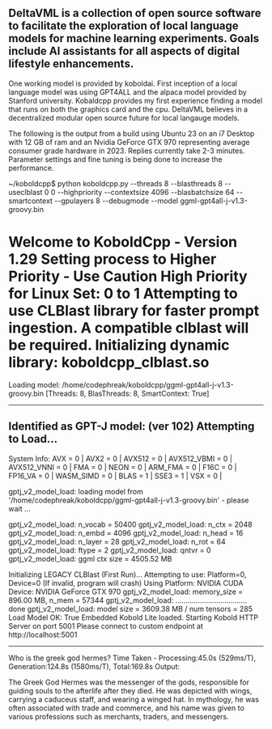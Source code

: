 ## DeltaVML is a collection of open source software to facilitate the exploration of local language models for machine learning experiments. Goals include AI assistants for all aspects of digital lifestyle enhancements.
One working model is provided by koboldai. First inception of a local language model was using GPT4ALL and the alpaca model provided by Stanford university. Kobaldcpp provides my first experience finding a model that runs on both the graphics card and the cpu. DeltaVML believes in a decentralized modular open source future for local langauge models.

The following is the output from a build using Ubuntu 23 on an i7 Desktop with 12 GB of ram and an Nvidia GeForce GTX 970 representing average consumer grade hardware in 2023. Replies currently take 2-3 minutes. Parameter settings and fine tuning
is being done to increase the performance.


~/koboldcpp$ python koboldcpp.py --threads 8 --blasthreads 8 --useclblast 0 0 --highpriority --contextsize 4096 --blasbatchsize 64 --smartcontext --gpulayers 8 --debugmode --model ggml-gpt4all-j-v1.3-groovy.bin


Welcome to KoboldCpp - Version 1.29
Setting process to Higher Priority - Use Caution
High Priority for Linux Set: 0 to 1
Attempting to use CLBlast library for faster prompt ingestion. A compatible clblast will be required.
Initializing dynamic library: koboldcpp_clblast.so
==========
Loading model: /home/codephreak/koboldcpp/ggml-gpt4all-j-v1.3-groovy.bin 
[Threads: 8, BlasThreads: 8, SmartContext: True]

---
Identified as GPT-J model: (ver 102)
Attempting to Load...
---
System Info: AVX = 0 | AVX2 = 0 | AVX512 = 0 | AVX512_VBMI = 0 | AVX512_VNNI = 0 | FMA = 0 | NEON = 0 | ARM_FMA = 0 | F16C = 0 | FP16_VA = 0 | WASM_SIMD = 0 | BLAS = 1 | SSE3 = 1 | VSX = 0 |

gptj_v2_model_load: loading model from '/home/codephreak/koboldcpp/ggml-gpt4all-j-v1.3-groovy.bin' - please wait ...

gptj_v2_model_load: n_vocab = 50400
gptj_v2_model_load: n_ctx   = 2048
gptj_v2_model_load: n_embd  = 4096
gptj_v2_model_load: n_head  = 16
gptj_v2_model_load: n_layer = 28
gptj_v2_model_load: n_rot   = 64
gptj_v2_model_load: ftype   = 2
gptj_v2_model_load: qntvr   = 0
gptj_v2_model_load: ggml ctx size = 4505.52 MB

Initializing LEGACY CLBlast (First Run)...
Attempting to use: Platform=0, Device=0 (If invalid, program will crash)
Using Platform: NVIDIA CUDA Device: NVIDIA GeForce GTX 970
gptj_v2_model_load: memory_size =   896.00 MB, n_mem = 57344
gptj_v2_model_load: ................................... done
gptj_v2_model_load: model size =  3609.38 MB / num tensors = 285
Load Model OK: True
Embedded Kobold Lite loaded.
Starting Kobold HTTP Server on port 5001
Please connect to custom endpoint at http://localhost:5001

---------------------------------

Who is the greek god hermes?
Time Taken - Processing:45.0s (529ms/T), Generation:124.8s (1580ms/T), Total:169.8s
Output: 

The Greek God Hermes was the messenger of the gods, responsible for guiding souls to the afterlife after they died. He was depicted with wings, carrying a caduceus staff, and wearing a winged hat. In mythology, he was often associated with trade and commerce, and his name was given to various professions such as merchants, traders, and messengers.


<!--

**Here are some ideas to get you started:**

🙋‍♀️ A short introduction - what is your organization all about?
🌈 Contribution guidelines - how can the community get involved?
👩‍💻 Useful resources - where can the community find your docs? Is there anything else the community should know?
🍿 Fun facts - what does your team eat for breakfast?
🧙 Remember, you can do mighty things with the power of [Markdown](https://docs.github.com/github/writing-on-github/getting-started-with-writing-and-formatting-on-github/basic-writing-and-formatting-syntax)
-->
